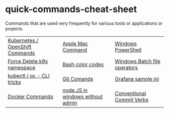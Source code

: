 # quick-commands-cheat-sheet

Commands that are used very frequently for various tools or applications or projects.

<table align="center">
    <tr>
        <td><a href="./kubernetes">Kubernetes / OpenShift Commands</a></td>
        <td><a href="./mac-commands">Apple Mac Command</a></td>
        <td><a href="./windows-powershell">Windows PowerShell</a></td>
    </tr>
    <tr>
        <td><a href="./force-delete-kubernetes-namespace">Force Delete k8s namespace</a></td>
        <td><a href="./bash_command">Bash color codes</a></td>
        <td><a href="./windows-batch-file">Windows Batch file operators</a></td>
    </tr>
    <tr>
        <td><a href="./get-resources">kubectl / oc - CLI tricks</a></td>
        <td><a href="./git">Git Comands</a></td>
        <td><a href="./grafana-ini">Grafana sample ini</a></td>
    </tr>
    <tr>
        <td><a href="./docker-commands">Docker Commands</a></td>
        <td><a href="./nodeJS-in-windows">node.JS in windows without admin</a></td>
        <td><a href="./conventional-commit-verbs">Conventional Commit Verbs</a> </td>
    </tr>

</table>
